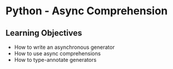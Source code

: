 # Python - Async Comprehension

## Learning Objectives
- How to write an asynchronous generator
- How to use async comprehensions
- How to type-annotate generators

